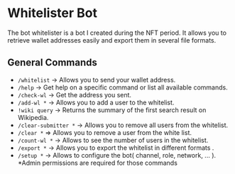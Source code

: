 # Whitelister Bot
The bot whitelister is a bot I created during the NFT period. It allows you to retrieve wallet addresses easily and export them in several file formats.


## General Commands

- `/whitelist` -> Allows you to send your wallet address.
- `/help` -> Get help on a specific command or list all available commands.
- `/check-wl` -> Get the address you sent.
- `/add-wl *` -> Allows you to add a user to the whitelist.
- `!wiki query` -> Returns the summary of the first search result on Wikipedia.
- `/clear-submitter *` -> Allows you to remove all users from the whitelist.
- `/clear *` => Allows you to remove a user from the white list.
- `/count-wl *` -> Allows to see the number of users in the whitelist.
- `/export *` -> Allows you to export the whitelist in different formats .
- `/setup *` -> Allows to configure the bot( channel, role, network, ... ).
*Admin permissions are required for those commands
